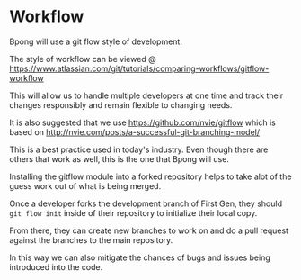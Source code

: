 Workflow
===

Bpong will use a git flow style of development.

The style of workflow can be viewed @ https://www.atlassian.com/git/tutorials/comparing-workflows/gitflow-workflow

This will allow us to handle multiple developers at one time and track their changes responsibly and remain flexible to changing needs.

It is also suggested that we use https://github.com/nvie/gitflow which is based on http://nvie.com/posts/a-successful-git-branching-model/

This is a best practice used in today's industry. Even though there are others that work as well, this is the one that Bpong will use.

Installing the gitflow module into a forked repository helps to take alot of the guess work out of what is being merged.

Once a developer forks the development branch of First Gen, they should `git flow init` inside of their repository to initialize their local copy.

From there, they can create new branches to work on and do a pull request against the branches to the main repository.

In this way we can also mitigate the chances of bugs and issues being introduced into the code.
